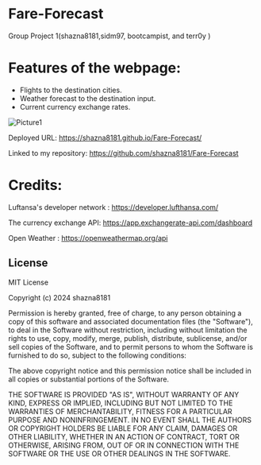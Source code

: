# Fare-Forecast
Group Project 1(shazna8181,sidm97, bootcampist, and terr0y )

# Features of the webpage:
* Flights to the destination cities.
* Weather forecast to the destination input.
* Current currency exchange rates.

![Picture1](https://github.com/shazna8181/Fare-Forecast/assets/152108800/b517c9c9-d343-4199-b3bc-195e76b8ac1b)

Deployed URL:
 https://shazna8181.github.io/Fare-Forecast/

Linked to my repository:
https://github.com/shazna8181/Fare-Forecast

# Credits:

Luftansa's developer network : https://developer.lufthansa.com/

The currency exchange API: https://app.exchangerate-api.com/dashboard

Open Weather : https://openweathermap.org/api

## License
MIT License

Copyright (c) 2024 shazna8181

Permission is hereby granted, free of charge, to any person obtaining a copy
of this software and associated documentation files (the "Software"), to deal
in the Software without restriction, including without limitation the rights
to use, copy, modify, merge, publish, distribute, sublicense, and/or sell
copies of the Software, and to permit persons to whom the Software is
furnished to do so, subject to the following conditions:

The above copyright notice and this permission notice shall be included in all
copies or substantial portions of the Software.

THE SOFTWARE IS PROVIDED "AS IS", WITHOUT WARRANTY OF ANY KIND, EXPRESS OR
IMPLIED, INCLUDING BUT NOT LIMITED TO THE WARRANTIES OF MERCHANTABILITY,
FITNESS FOR A PARTICULAR PURPOSE AND NONINFRINGEMENT. IN NO EVENT SHALL THE
AUTHORS OR COPYRIGHT HOLDERS BE LIABLE FOR ANY CLAIM, DAMAGES OR OTHER
LIABILITY, WHETHER IN AN ACTION OF CONTRACT, TORT OR OTHERWISE, ARISING FROM,
OUT OF OR IN CONNECTION WITH THE SOFTWARE OR THE USE OR OTHER DEALINGS IN THE
SOFTWARE.
